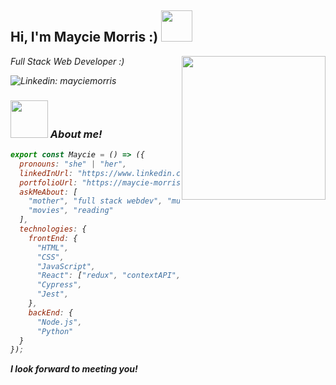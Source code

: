 <p align="center">
<h2> Hi, I'm Maycie Morris :) <img src="https://media.giphy.com/media/2Ygy0khwewLgMSYM0t/giphy.gif" width="50"></h2>
<img align='right' src="https://media.giphy.com/media/AzA3AoYdrm7KRUlutU/giphy.gif" width="230">
<p><em>Full Stack Web Developer :)

![Linkedin: mayciemorris](https://img.shields.io/badge/-mayciemorris-blue?style=flat-square&logo=Linkedin&logoColor=white&link=https://https://www.linkedin.com/in/mayciemorris/)


### <img src="https://media.giphy.com/media/cXRew6iGi0cLZSl76j/giphy.gif" width="60"> About me!

```javascript
export const Maycie = () => ({
  pronouns: "she" | "her",
  linkedInUrl: "https://www.linkedin.com/in/mayciemorris/",
  portfolioUrl: "https://maycie-morris.vercel.app/",
  askMeAbout: [
    "mother", "full stack webdev", "music",
    "movies", "reading"
  ],
  technologies: {
    frontEnd: {
      "HTML",
      "CSS",
      "JavaScript",
      "React": ["redux", "contextAPI", "styled-components", "material-ui", "bootstrap"],
      "Cypress",
      "Jest",
    },
    backEnd: {
      "Node.js",
      "Python"
  }
});
```

<b>I look forward to meeting you!</b>
</p>
